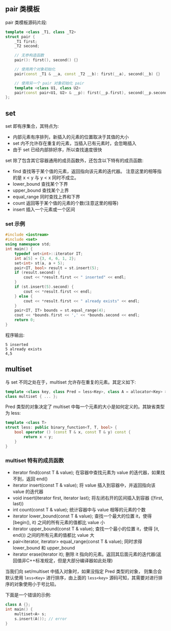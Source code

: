 ## pair 类模板

pair 类模板源码片段:

```c++
template <class _T1, class _T2>
struct pair {
    _T1 first;
    _T2 second;

    // 无参构造函数
    pair(): first(), second() {}

    // 使用两个对象初始化
    pair(const _T1 & __a, const _T2 __b): first(__a), second(__b) {}

    // 使用另一个 pair 对象初始化 pair
    template <class U1, class U2>
    pair(const pair<U1, U2> & __p): first(__p.first), second(__p.second) {}
};
```

## set

set 即有序集合，其特点为:

- 内部元素有序排列，新插入的元素的位置取决于其值的大小
- set 内不允许存在重复的元素，当插入已有元素时，会忽略插入
- 由于 set 已经内部排好序，所以查找速度很快

set 除了包含其它容器通用的成员函数外，还包含以下特有的成员函数:

- find 查找等于某个值的元素，返回指向该元素的迭代器。
  注意这里的相等指的是 x < y 与 y < x 同时不成立。
- lower_bound 查找某个下界
- upper_bound 查找某个上界
- equal_range 同时查找上界和下界
- count 返回等于某个值的元素的个数(注意这里的相等)
- insert 插入一个元素或一个区间

### set 示例

```c++
#include <iostream>
#include <set>
using namespace std;
int main() {
    typedef set<int>::iterator IT;
    int a[5] = {3, 4, 6, 1, 2};
    set<int> st(a, a + 5);
    pair<IT, bool> result = st.insert(5);
    if (result.second) {
        cout << *result.first << " inserted" << endl;
    }
    if (st.insert(5).second) {
        cout << *result.first << endl;
    } else {
        cout << *result.first << " already exists" << endl;
    }
    pair<IT, IT> bounds = st.equal_range(4);
    cout << *bounds.first << ',' << *bounds.second << endl;
    return 0;
}
```

程序输出:

```
5 inserted
5 already exists
4,5
```

## multiset

与 set 不同之处在于，multiset 允许存在重复的元素。其定义如下:

```c++
template <class key, class Pred = less<Key>, class A = allocator<Key> >
class multiset { ... };
```

Pred 类型的对象决定了 multiset 中每一个元素的大小是如何定义的。其缺省类型为 less<Key>:

```c++
template <class T>
struct less: public binary_function<T, T, bool> {
    bool operator () (const T & x, const T & y) const {
        return x < y;
    }
}
```

### multiset 特有的成员函数

- iterator find(const T & value);
  在容器中查找元素为 value 的迭代器，如果找不到，返回 end()
- iterator insert(const T & value);
  将 value 插入到容器中，并返回指向该 value 的迭代器
- void insert(iterator first, iterator last);
  将左闭右开的区间插入到容器 ([first, last))
- int count(const T & value);
  统计容器中与 value 相等的元素的个数
- iterator lower_bound(const T & value);
  查找一个最大的位置 it，使得 [begin(), it) 之间的所有元素的值都比 value 小
- iterator upper_bound(const T & value);
  查找一个最小的位置 it，使得 [it, end()) 之间的所有元素的值都比 value 大
- pair<iterator, iterator> equal_range(const T & value);
  同时求得 lower_bound 和 upper_bound
- iterator erase(iterator it);
  删除 it 指向的元素。返回其后面元素的迭代器(返回值非C++标准规定，但是大部分编译器如此处理)

当我们向 set/multiset 中插入对象时，如果没指定 Pred 类型的对象，
则集合会默认使用 `less<Key>` 进行排序，由上面的 `less<key>` 源码可知，其需要对进行排序的对象使用小于号比较。

下面是一个错误的示例:

```c++
class A {};
int main() {
    multiset<A> s;
    s.insert(A()); // error
}
```
